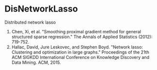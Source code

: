 # DisNetworkLasso
Distributed network lasso
1. Chen, Xi, et al. "Smoothing proximal gradient method for general structured sparse regression." The Annals of Applied Statistics (2012): 719-752.
2. Hallac, David, Jure Leskovec, and Stephen Boyd. "Network lasso: Clustering and optimization in large graphs." Proceedings of the 21th ACM SIGKDD International Conference on Knowledge Discovery and Data Mining. ACM, 2015.
